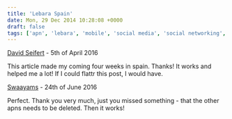 ```yaml
---
title: 'Lebara Spain'
date: Mon, 29 Dec 2014 10:28:08 +0000
draft: false
tags: ['apn', 'lebara', 'mobile', 'social media', 'social networking', 'spain', 'spain', 'travel']
---
```


[David Seifert](http://www.sixsteps.com "david@seifert.biz") - 5th of April 2016

This article made my coming four weeks in spain. Thanks! It works and helped me a lot! If I could flattr this post, I would have.

[Swaayams]( "swayams2150@gmail.com") - 24th of June 2016

Perfect. Thank you very much, just you missed something - that the other apns needs to be deleted. Then it works!
